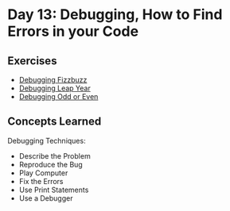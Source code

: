 # Day 13: Debugging, How to Find Errors in your Code
## Exercises
- [Debugging Fizzbuzz](https://github.com/MarkApitan/100-Days-of-Code-Phyton/blob/main/Beginner%20(Day%201-14)/Beginner-Day-13/Debugging-Exercises/debugging_fizzbuzz.py)
- [Debugging Leap Year](https://github.com/MarkApitan/100-Days-of-Code-Phyton/blob/main/Beginner%20(Day%201-14)/Beginner-Day-13/Debugging-Exercises/debugging_leap_year.py)
- [Debugging Odd or Even](https://github.com/MarkApitan/100-Days-of-Code-Phyton/blob/main/Beginner%20(Day%201-14)/Beginner-Day-13/Debugging-Exercises/debugging_odd_or_even.py)

## Concepts Learned
Debugging Techniques:
- Describe the Problem
- Reproduce the Bug
- Play Computer
- Fix the Errors
- Use Print Statements
- Use a Debugger
